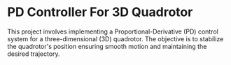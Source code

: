# PD Controller For 3D Quadrotor
This project involves implementing a Proportional-Derivative (PD) control system for a three-dimensional (3D) quadrotor. The objective is to stabilize the quadrotor's position ensuring smooth motion and maintaining the desired trajectory.

